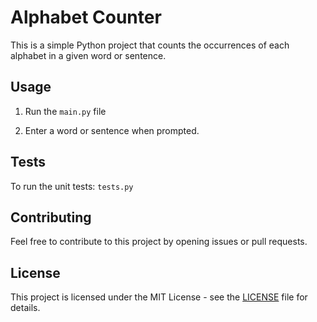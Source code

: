 # Alphabet Counter

This is a simple Python project that counts the occurrences of each alphabet in a given word or sentence.

## Usage

1. Run the `main.py` file

2. Enter a word or sentence when prompted.

## Tests

To run the unit tests: `tests.py`

## Contributing

Feel free to contribute to this project by opening issues or pull requests.

## License

This project is licensed under the MIT License - see the [LICENSE](LICENSE) file for details.






